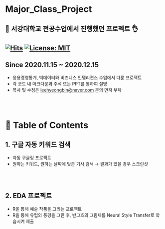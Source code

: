# Major_Class_Project
🏫 서강대학교 전공수업에서 진행했던 프로젝트 👌
---
[![Hits](https://hits.seeyoufarm.com/api/count/incr/badge.svg?url=https%3A%2F%2Fgithub.com%2FLee-HyeongBin%2FMajor_Class_Project&count_bg=%2379C83D&title_bg=%23555555&icon=&icon_color=%23E7E7E7&title=hits&edge_flat=false)](https://hits.seeyoufarm.com) [![License: MIT](https://img.shields.io/badge/License-MIT-yellow.svg)](https://opensource.org/licenses/MIT)
---
<b>Since</b> 2020.11.15 ~ 2020.12.15
---
* 응용경영통계, 빅데이터와 비즈니스 인텔리젼스 수업에서 다룬 프로젝트
* 각 코드 내 마크다운과 주석 또는 PPT를 통하여 설명
* 복사 및 수정은 leehyeongbin@naver.com 문의 먼저 부탁

<br><br>
# 📃 Table of Contents
## 1. 구글 자동 키워드 검색
* 자동 구글링 프로젝트
* 원하는 키워드, 원하는 날짜에 맞춘 기사 검색 → 결과가 있을 경우 스크린샷
 
<br><br>
## 2. EDA 프로젝트
* R을 통해 예술 작품을 그리는 프로젝트
* R을 통해 유럽의 풍경을 그린 후, 반고흐의 그림체를 Neural Style Transfer로 학습시켜 제출
